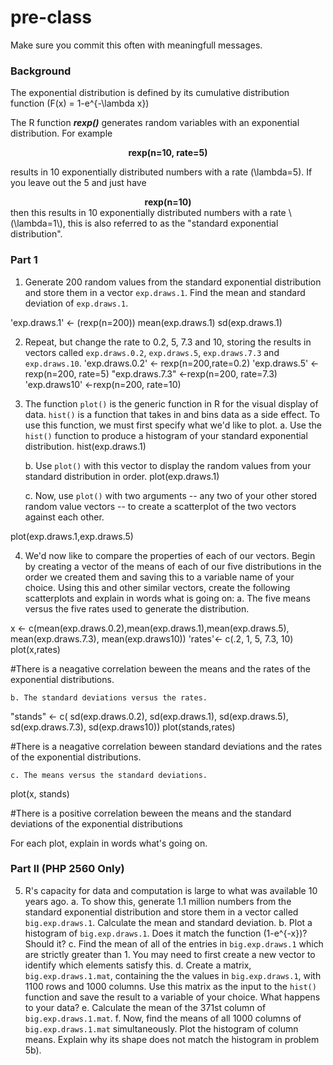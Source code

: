 # pre-class


Make sure you commit this often with meaningfull messages. 

### Background

The exponential distribution is defined by its cumulative distribution function
\(F(x) = 1-e^{-\lambda x}\)

The R function ***rexp()*** generates random variables with an exponential distribution. For example 
<center><strong>rexp(n=10, rate=5)</strong> </center>

results in 10 exponentially distributed numbers with a rate \(\lambda=5\). If you leave out the 5 and just have
<center><strong>rexp(n=10) </strong></center>
then this results in 10 exponentially distributed numbers with a rate \(\lambda=1\), this is also referred to as the "standard exponential distribution". 

### Part 1


1. Generate 200 random values from the standard exponential distribution and store them in a vector `exp.draws.1`.  Find the mean and standard deviation of `exp.draws.1`.

'exp.draws.1' <- (rexp(n=200))
mean(exp.draws.1)
sd(exp.draws.1)


2. Repeat, but change the rate to 0.2, 5, 7.3 and 10, storing the results in vectors called  `exp.draws.0.2`,  `exp.draws.5`,  `exp.draws.7.3` and  `exp.draws.10`. 
'exp.draws.0.2' <- rexp(n=200,rate=0.2)
'exp.draws.5' <- rexp(n=200, rate=5)
"exp.draws.7.3" <-rexp(n=200, rate=7.3)
'exp.draws10' <-rexp(n=200, rate=10)


3. The function `plot()` is the generic function in R for the visual display of data. `hist()` is a function that takes in and bins data as a side effect. To use this function, we must first specify what we'd like to plot.
    a. Use the `hist()` function to produce a histogram of your standard exponential distribution. hist(exp.draws.1)
    
    b. Use `plot()` with this vector to display the random values from your standard distribution in order.
plot(exp.draws.1)
    
    c. Now, use `plot()` with two arguments -- any two of your other stored random value vectors -- to create a scatterplot of the two vectors against each other.
    
plot(exp.draws.1,exp.draws.5)

4. We'd now like to compare the properties of each of our vectors. Begin by creating a vector of the means of each of our five distributions in the order we created them and saving this to a variable name of your choice. Using this and other similar vectors, create the following scatterplots and explain in words what is going on:
    a. The five means versus the five rates used to generate the distribution.
    
x <- c(mean(exp.draws.0.2),mean(exp.draws.1),mean(exp.draws.5), mean(exp.draws.7.3), mean(exp.draws10))
'rates'<- c(.2, 1, 5, 7.3, 10)
plot(x,rates)

#There is a neagative correlation beween the means and the rates of the exponential distributions. 

    b. The standard deviations versus the rates.
    
 "stands" <- c( sd(exp.draws.0.2), sd(exp.draws.1), sd(exp.draws.5), sd(exp.draws.7.3), sd(exp.draws10))
plot(stands,rates)

#There is a neagative correlation beween standard deviations and the rates of the exponential distributions. 

    c. The means versus the standard deviations.
plot(x, stands)

#There is a positive correlation beween the means and the standard deviations of the exponential distributions

For each plot, explain in words what's going on.

### Part II (PHP 2560 Only)


5. R's capacity for data and computation is large to what was available 10 years ago. 
    a. To show this, generate 1.1 million numbers from the standard exponential distribution and store them in a vector called `big.exp.draws.1`. Calculate the mean and standard deviation.
    b. Plot a histogram of `big.exp.draws.1`.  Does it match the function \(1-e^{-x}\)?  Should it? 
    c. Find the mean of all of the entries in `big.exp.draws.1` which are strictly greater than 1. You may need to first create a new vector to identify which elements satisfy this.
    d. Create a matrix, `big.exp.draws.1.mat`, containing the the values in 
`big.exp.draws.1`, with 1100 rows and 1000 columns. Use this matrix as the input to the `hist()` function and save the result to a variable of your choice. What happens to your data?
    e. Calculate the mean of the 371st column of `big.exp.draws.1.mat`.
    f. Now, find the means of all 1000 columns of `big.exp.draws.1.mat` simultaneously. Plot the histogram of column means.  Explain why its shape does not match the histogram in problem 5b).
   
